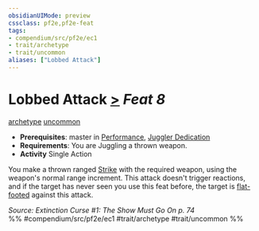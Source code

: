 ```yaml
---
obsidianUIMode: preview
cssclass: pf2e,pf2e-feat
tags:
- compendium/src/pf2e/ec1
- trait/archetype
- trait/uncommon
aliases: ["Lobbed Attack"]
---
```

# Lobbed Attack  [>](chapter-9-playing-the-game.md#Actions "Single Action") *Feat 8*  
[archetype](archetype.md "Archetype Feat Trait")  [uncommon](uncommon.md "Uncommon Rarity Trait")  

- **Prerequisites**: master in [Performance](skills.md#Performance), [Juggler Dedication](juggler-dedication-ec1.md)
- **Requirements**: You are Juggling a thrown weapon.
- **Activity** Single Action

You make a thrown ranged [Strike](strike.md) with the required weapon, using the weapon's normal range increment. This attack doesn't trigger reactions, and if the target has never seen you use this feat before, the target is [flat-footed](conditions.md#Flat-footed) against this attack.

*Source: Extinction Curse #1: The Show Must Go On p. 74*  
%% #compendium/src/pf2e/ec1 #trait/archetype #trait/uncommon %%